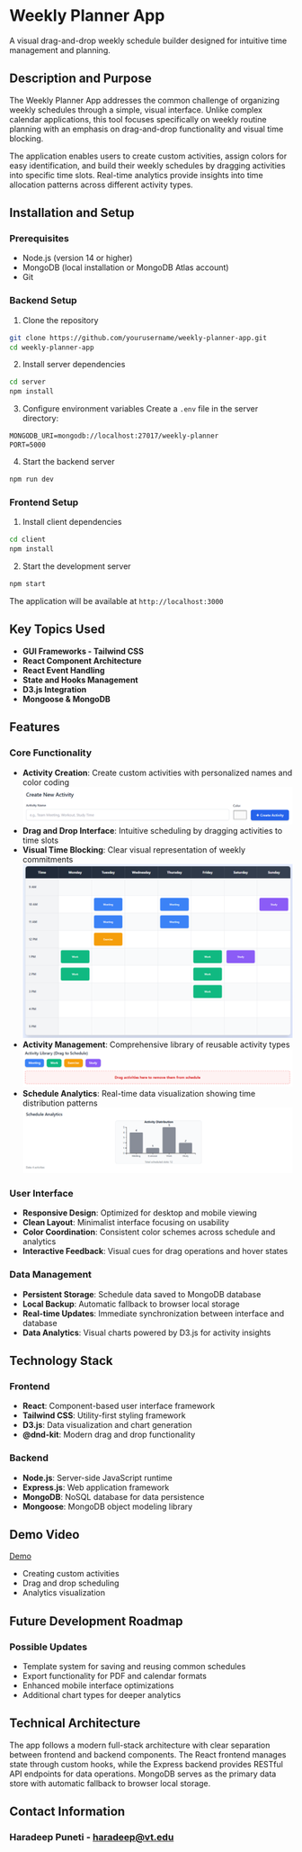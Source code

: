 # Weekly Planner App

A visual drag-and-drop weekly schedule builder designed for intuitive time management and planning.

## Description and Purpose

The Weekly Planner App addresses the common challenge of organizing weekly schedules through a simple, visual interface. Unlike complex calendar applications, this tool focuses specifically on weekly routine planning with an emphasis on drag-and-drop functionality and visual time blocking.

The application enables users to create custom activities, assign colors for easy identification, and build their weekly schedules by dragging activities into specific time slots. Real-time analytics provide insights into time allocation patterns across different activity types.

## Installation and Setup

### Prerequisites
- Node.js (version 14 or higher)
- MongoDB (local installation or MongoDB Atlas account)
- Git

### Backend Setup
1. Clone the repository
```bash
git clone https://github.com/yourusername/weekly-planner-app.git
cd weekly-planner-app
```

2. Install server dependencies
```bash
cd server
npm install
```

3. Configure environment variables
Create a `.env` file in the server directory:
```
MONGODB_URI=mongodb://localhost:27017/weekly-planner
PORT=5000
```

4. Start the backend server
```bash
npm run dev
```

### Frontend Setup
1. Install client dependencies
```bash
cd client
npm install
```

2. Start the development server
```bash
npm start
```

The application will be available at `http://localhost:3000`

## Key Topics Used
- **GUI Frameworks - Tailwind CSS**
- **React Component Architecture**
- **React Event Handling**
- **State and Hooks Management**
- **D3.js Integration**
- **Mongoose & MongoDB**

## Features

### Core Functionality
- **Activity Creation**: Create custom activities with personalized names and color coding
![Activity Creation](images/ss1.png)
- **Drag and Drop Interface**: Intuitive scheduling by dragging activities to time slots
- **Visual Time Blocking**: Clear visual representation of weekly commitments
![Visual Time Blocking](images/ss3.png)
- **Activity Management**: Comprehensive library of reusable activity types
![Activity Management](images/ss2.png)
- **Schedule Analytics**: Real-time data visualization showing time distribution patterns
![Schedule Analytics](images/ss4.png)

### User Interface
- **Responsive Design**: Optimized for desktop and mobile viewing
- **Clean Layout**: Minimalist interface focusing on usability
- **Color Coordination**: Consistent color schemes across schedule and analytics
- **Interactive Feedback**: Visual cues for drag operations and hover states

### Data Management
- **Persistent Storage**: Schedule data saved to MongoDB database
- **Local Backup**: Automatic fallback to browser local storage
- **Real-time Updates**: Immediate synchronization between interface and database
- **Data Analytics**: Visual charts powered by D3.js for activity insights

## Technology Stack

### Frontend
- **React**: Component-based user interface framework
- **Tailwind CSS**: Utility-first styling framework
- **D3.js**: Data visualization and chart generation
- **@dnd-kit**: Modern drag and drop functionality

### Backend
- **Node.js**: Server-side JavaScript runtime
- **Express.js**: Web application framework
- **MongoDB**: NoSQL database for data persistence
- **Mongoose**: MongoDB object modeling library

## Demo Video

[Demo](https://www.loom.com/share/6ece5c6335c14c82bdf771f0c7c810bb?sid=5988345e-9e9b-4b5d-a1e0-b186a85afd17)
- Creating custom activities
- Drag and drop scheduling
- Analytics visualization

## Future Development Roadmap

### Possible Updates
- Template system for saving and reusing common schedules
- Export functionality for PDF and calendar formats
- Enhanced mobile interface optimizations
- Additional chart types for deeper analytics

## Technical Architecture

The app follows a modern full-stack architecture with clear separation between frontend and backend components. The React frontend manages state through custom hooks, while the Express backend provides RESTful API endpoints for data operations. MongoDB serves as the primary data store with automatic fallback to browser local storage.

## Contact Information
### Haradeep Puneti  - haradeep@vt.edu 
